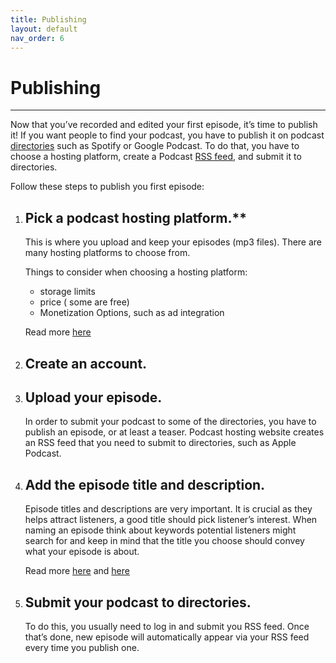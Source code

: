 ```yaml
---
title: Publishing
layout: default
nav_order: 6
---
```


# Publishing
---

Now that you’ve recorded and edited your first episode, it’s time to publish it! If you want people to find your podcast, you have to publish it on podcast [directories](Glossary.md) such as Spotify or Google Podcast. To do that, you have to choose a hosting platform, create a Podcast [RSS feed](Glossary.md), and submit it to directories. 

Follow these steps to publish you first episode:

1. ## Pick a podcast hosting platform.**
    This is where you upload and keep your episodes (mp3 files). There are many hosting platforms to choose from. 

    Things to consider when choosing a hosting platform:
    - storage limits 
    - price ( some are free)
    - Monetization Options, such as ad integration
  
    Read more [here](https://zapier.com/blog/podcast-hosting/?utm_source=google&utm_medium=cpc&utm_campaign=gaw-row-nua-evr-search_nb_desktop_blog_prospecting_developing1_developing2-ads&utm_adgroup=DSA-BestApps-Form_Builder&utm_term=&utm_content=9067413&utm_ads_campaign_id=19622168382&utm_ads_adgroup_id=157760468828&utm_ads_ad_id=659058345731&gad_source=1&gclid=CjwKCAjwo6GyBhBwEiwAzQTmc4LIfvdSGiaQnkoAvUcRvkJN9cUmU360Z4KF34RDRaGoSsBnaOtVbxoCbHQQAvD_BwE )

2. ## Create an account.

3. ## Upload your episode.
   
   In order to submit your podcast to some of the directories, you have to publish an episode, or at least a teaser. Podcast hosting website creates an RSS feed that you need to submit to directories, such as Apple Podcast. 

4. ## Add the episode title and description.
   
   Episode titles and descriptions are very important. It is crucial as they helps attract listeners, a good title should pick listener’s interest. When naming an episode think about keywords potential listeners might search for and keep in mind that the title you choose should convey what your episode is about. 
   
   Read more [here]( https://podcasters.spotify.com/resources/learn/create/podcast-episode-descriptions) and [here]( https://www.thepodcasthost.com/planning/podcast-episode-titles/ )


5. ## Submit your podcast to directories.
   To do this, you usually need to log in and submit you RSS feed. Once that’s done, new episode will automatically appear via your RSS feed every time you publish one. 







